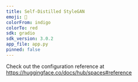 ```yaml
---
title: Self-Distilled StyleGAN
emoji: 🐨
colorFrom: indigo
colorTo: red
sdk: gradio
sdk_version: 3.0.2
app_file: app.py
pinned: false
---
```


Check out the configuration reference at https://huggingface.co/docs/hub/spaces#reference
